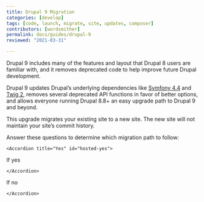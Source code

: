 ```yaml
---
title: Drupal 9 Migration
categories: [develop]
tags: [code, launch, migrate, site, updates, composer]
contributors: [wordsmither]
permalink: docs/guides/drupal-9
reviewed: "2021-03-31"

---
```

Drupal 9 includes many of the features and layout that Drupal 8 users are familiar with, and it removes deprecated code to help improve future Drupal development.

Drupal 9 updates Drupal’s underlying dependencies like [Symfony 4.4](https://symfony.com/releases/4.4) and [Twig 2](https://twig.symfony.com/doc/2.x/index.html), removes several deprecated API functions in favor of better options, and allows everyone running Drupal 8.8+ an easy upgrade path to Drupal 9 and beyond.

<Alert title="Note" type="info" >

This upgrade migrates your existing site to a new site.  The new site will not maintain your site’s commit history.

</Alert>

Answer these questions to determine which migration path to follow:

<Accordion title="Is your site currently hosted on pantheon" id="hosted">

    <Accordion title="Yes" id="hosted-yes">


If yes

    </Accordion>

   <Accordion title="No" id="hosted-no">

If no


    </Accordion>

</Accordion>